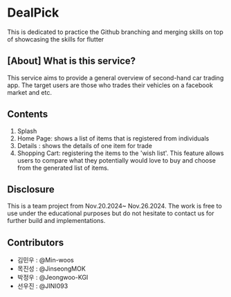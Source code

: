 # DealPick
This is dedicated to practice the Github branching and merging skills on top of showcasing the skills for flutter

## [About] What is this service?
This service aims to provide a general overview of second-hand car trading app. The target users are those who trades their vehicles on a facebook market and etc. 

## Contents
1. Splash 
2. Home Page: shows a list of items that is registered from individuals
3. Details : shows the details of one item for trade 
4. Shopping Cart: registering the items to the 'wish list'. This feature allows users to compare what they potentially would love to buy and choose from the generated list of items. 

## Disclosure
This is a team project from Nov.20.2024~ Nov.26.2024. The work is free to use under the educational purposes but do not hesitate to contact us for further build and implementations. 

## Contributors
- 김민우 : @Min-woos
- 목진성 : @JinseongMOK
- 박정우 : @Jeongwoo-KGI
- 선우진 : @JINI093
